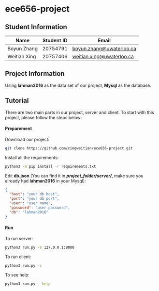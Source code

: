# ece656-project

## Student Information

Name | Student ID | Email
--- | --- | ---
Boyun Zhang | 20754791 | boyun.zhang@uwaterloo.ca
Weitian Xing | 20757406 | weitian.xing@uwaterloo.ca

## Project Information

Using **lahman2016** as the data set of our project, **Mysql** as the database.

## Tutorial

There are two main parts in our project, server and client. To start with this project, please follow the steps below:

#### Preparement

Download our project:

```bash
git clone https://github.com/xingweitian/ece656-project.git
```

Install all the requirements:

```bash
python3 -m pip install -r requirements.txt
```

Edit **db.json** (You can find it in ***project_folder/server/***, make sure you already had **lahman2016** in your Mysql):

```json
{
  "host": "your db host",
  "port": "your db port",
  "user": "user name",
  "password": "user password",
  "db": "lahman2016"
}
```

#### Run

To run server:

```bash
python3 run.py -s 127.0.0.1:8000
```

To run client:

```bash
python3 run.py -c
```

To see help:

```bash
python3 run.py --help
```
